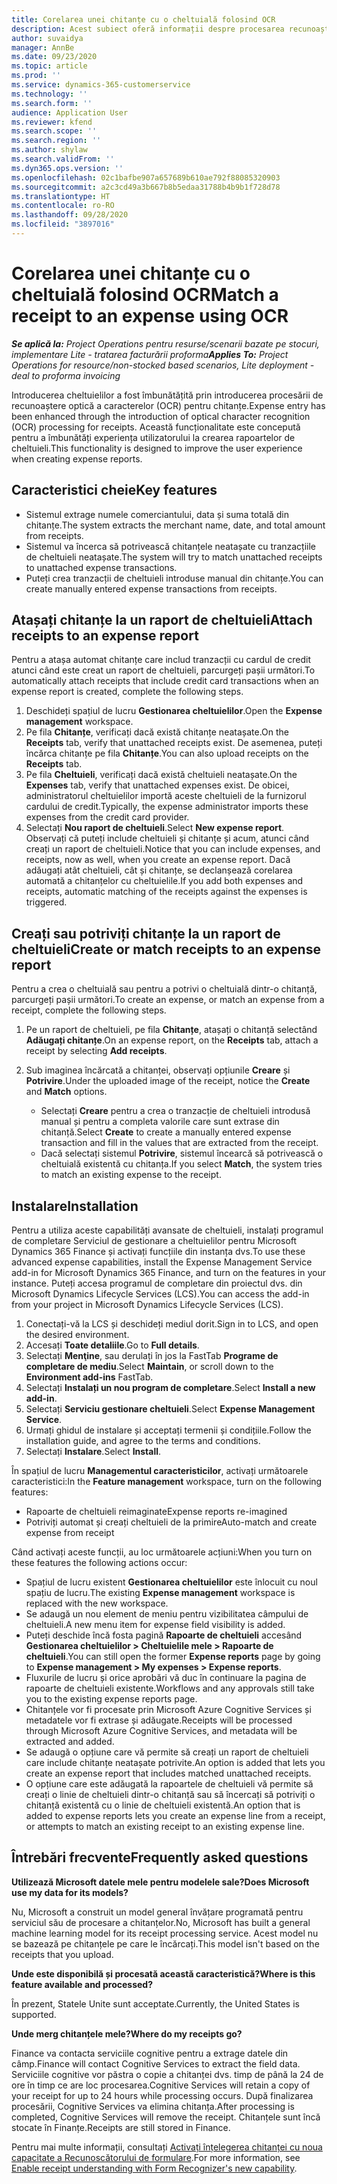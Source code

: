 ```yaml
---
title: Corelarea unei chitanțe cu o cheltuială folosind OCR
description: Acest subiect oferă informații despre procesarea recunoașterii optice a caracterelor (OCR) pentru chitanțe.
author: suvaidya
manager: AnnBe
ms.date: 09/23/2020
ms.topic: article
ms.prod: ''
ms.service: dynamics-365-customerservice
ms.technology: ''
ms.search.form: ''
audience: Application User
ms.reviewer: kfend
ms.search.scope: ''
ms.search.region: ''
ms.author: shylaw
ms.search.validFrom: ''
ms.dyn365.ops.version: ''
ms.openlocfilehash: 02c1bafbe907a657689b610ae792f88085320903
ms.sourcegitcommit: a2c3cd49a3b667b8b5edaa31788b4b9b1f728d78
ms.translationtype: HT
ms.contentlocale: ro-RO
ms.lasthandoff: 09/28/2020
ms.locfileid: "3897016"
---
```

# <a name="match-a-receipt-to-an-expense-using-ocr"></a><span data-ttu-id="4c22c-103">Corelarea unei chitanțe cu o cheltuială folosind OCR</span><span class="sxs-lookup"><span data-stu-id="4c22c-103">Match a receipt to an expense using OCR</span></span>

<span data-ttu-id="4c22c-104">_**Se aplică la:** Project Operations pentru resurse/scenarii bazate pe stocuri, implementare Lite - tratarea facturării proforma_</span><span class="sxs-lookup"><span data-stu-id="4c22c-104">_**Applies To:** Project Operations for resource/non-stocked based scenarios, Lite deployment - deal to proforma invoicing_</span></span>

<span data-ttu-id="4c22c-105">Introducerea cheltuielilor a fost îmbunătățită prin introducerea procesării de recunoaștere optică a caracterelor (OCR) pentru chitanțe.</span><span class="sxs-lookup"><span data-stu-id="4c22c-105">Expense entry has been enhanced through the introduction of optical character recognition (OCR) processing for receipts.</span></span> <span data-ttu-id="4c22c-106">Această funcționalitate este concepută pentru a îmbunătăți experiența utilizatorului la crearea rapoartelor de cheltuieli.</span><span class="sxs-lookup"><span data-stu-id="4c22c-106">This functionality is designed to improve the user experience when creating expense reports.</span></span>

## <a name="key-features"></a><span data-ttu-id="4c22c-107">Caracteristici cheie</span><span class="sxs-lookup"><span data-stu-id="4c22c-107">Key features</span></span>

- <span data-ttu-id="4c22c-108">Sistemul extrage numele comerciantului, data și suma totală din chitanțe.</span><span class="sxs-lookup"><span data-stu-id="4c22c-108">The system extracts the merchant name, date, and total amount from receipts.</span></span>
- <span data-ttu-id="4c22c-109">Sistemul va încerca să potrivească chitanțele neatașate cu tranzacțiile de cheltuieli neatașate.</span><span class="sxs-lookup"><span data-stu-id="4c22c-109">The system will try to match unattached receipts to unattached expense transactions.</span></span>
- <span data-ttu-id="4c22c-110">Puteți crea tranzacții de cheltuieli introduse manual din chitanțe.</span><span class="sxs-lookup"><span data-stu-id="4c22c-110">You can create manually entered expense transactions from receipts.</span></span>

## <a name="attach-receipts-to-an-expense-report"></a><span data-ttu-id="4c22c-111">Atașați chitanțe la un raport de cheltuieli</span><span class="sxs-lookup"><span data-stu-id="4c22c-111">Attach receipts to an expense report</span></span>

<span data-ttu-id="4c22c-112">Pentru a atașa automat chitanțe care includ tranzacții cu cardul de credit atunci când este creat un raport de cheltuieli, parcurgeți pașii următori.</span><span class="sxs-lookup"><span data-stu-id="4c22c-112">To automatically attach receipts that include credit card transactions when an expense report is created, complete the following steps.</span></span>

  1. <span data-ttu-id="4c22c-113">Deschideți spațiul de lucru **Gestionarea cheltuielilor**.</span><span class="sxs-lookup"><span data-stu-id="4c22c-113">Open the **Expense management** workspace.</span></span>
  2. <span data-ttu-id="4c22c-114">Pe fila **Chitanțe**, verificați dacă există chitanțe neatașate.</span><span class="sxs-lookup"><span data-stu-id="4c22c-114">On the **Receipts** tab, verify that unattached receipts exist.</span></span> <span data-ttu-id="4c22c-115">De asemenea, puteți încărca chitanțe pe fila **Chitanțe**.</span><span class="sxs-lookup"><span data-stu-id="4c22c-115">You can also upload receipts on the **Receipts** tab.</span></span>
  3. <span data-ttu-id="4c22c-116">Pe fila **Cheltuieli**, verificați dacă există cheltuieli neatașate.</span><span class="sxs-lookup"><span data-stu-id="4c22c-116">On the **Expenses** tab, verify that unattached expenses exist.</span></span> <span data-ttu-id="4c22c-117">De obicei, administratorul cheltuielilor importă aceste cheltuieli de la furnizorul cardului de credit.</span><span class="sxs-lookup"><span data-stu-id="4c22c-117">Typically, the expense administrator imports these expenses from the credit card provider.</span></span>
  4. <span data-ttu-id="4c22c-118">Selectați **Nou raport de cheltuieli**.</span><span class="sxs-lookup"><span data-stu-id="4c22c-118">Select **New expense report**.</span></span> <span data-ttu-id="4c22c-119">Observați că puteți include cheltuieli și chitanțe și acum, atunci când creați un raport de cheltuieli.</span><span class="sxs-lookup"><span data-stu-id="4c22c-119">Notice that you can include expenses, and receipts, now as well, when you create an expense report.</span></span> <span data-ttu-id="4c22c-120">Dacă adăugați atât cheltuieli, cât și chitanțe, se declanșează corelarea automată a chitanțelor cu cheltuielile.</span><span class="sxs-lookup"><span data-stu-id="4c22c-120">If you add both expenses and receipts, automatic matching of the receipts against the expenses is triggered.</span></span>

## <a name="create-or-match-receipts-to-an-expense-report"></a><span data-ttu-id="4c22c-121">Creați sau potriviți chitanțe la un raport de cheltuieli</span><span class="sxs-lookup"><span data-stu-id="4c22c-121">Create or match receipts to an expense report</span></span>
<span data-ttu-id="4c22c-122">Pentru a crea o cheltuială sau pentru a potrivi o cheltuială dintr-o chitanță, parcurgeți pașii următori.</span><span class="sxs-lookup"><span data-stu-id="4c22c-122">To create an expense, or match an expense from a receipt, complete the following steps.</span></span>

  1. <span data-ttu-id="4c22c-123">Pe un raport de cheltuieli, pe fila **Chitanțe**, atașați o chitanță selectând **Adăugați chitanțe**.</span><span class="sxs-lookup"><span data-stu-id="4c22c-123">On an expense report, on the **Receipts** tab, attach a receipt by selecting **Add receipts**.</span></span>
  2. <span data-ttu-id="4c22c-124">Sub imaginea încărcată a chitanței, observați opțiunile **Creare** și **Potrivire**.</span><span class="sxs-lookup"><span data-stu-id="4c22c-124">Under the uploaded image of the receipt, notice the **Create** and **Match** options.</span></span>

      - <span data-ttu-id="4c22c-125">Selectați **Creare** pentru a crea o tranzacție de cheltuieli introdusă manual și pentru a completa valorile care sunt extrase din chitanță.</span><span class="sxs-lookup"><span data-stu-id="4c22c-125">Select **Create** to create a manually entered expense transaction and fill in the values that are extracted from the receipt.</span></span>
      - <span data-ttu-id="4c22c-126">Dacă selectați sistemul **Potrivire**, sistemul încearcă să potrivească o cheltuială existentă cu chitanța.</span><span class="sxs-lookup"><span data-stu-id="4c22c-126">If you select **Match**, the system tries to match an existing expense to the receipt.</span></span>

## <a name="installation"></a><span data-ttu-id="4c22c-127">Instalare</span><span class="sxs-lookup"><span data-stu-id="4c22c-127">Installation</span></span>

<span data-ttu-id="4c22c-128">Pentru a utiliza aceste capabilități avansate de cheltuieli, instalați programul de completare Serviciul de gestionare a cheltuielilor pentru Microsoft Dynamics 365 Finance și activați funcțiile din instanța dvs.</span><span class="sxs-lookup"><span data-stu-id="4c22c-128">To use these advanced expense capabilities, install the Expense Management Service add-in for Microsoft Dynamics 365 Finance, and turn on the features in your instance.</span></span> <span data-ttu-id="4c22c-129">Puteți accesa programul de completare din proiectul dvs. din Microsoft Dynamics Lifecycle Services (LCS).</span><span class="sxs-lookup"><span data-stu-id="4c22c-129">You can access the add-in from your project in Microsoft Dynamics Lifecycle Services (LCS).</span></span>

1. <span data-ttu-id="4c22c-130">Conectați-vă la LCS și deschideți mediul dorit.</span><span class="sxs-lookup"><span data-stu-id="4c22c-130">Sign in to LCS, and open the desired environment.</span></span>
2. <span data-ttu-id="4c22c-131">Accesați **Toate detaliile**.</span><span class="sxs-lookup"><span data-stu-id="4c22c-131">Go to **Full details**.</span></span>
3. <span data-ttu-id="4c22c-132">Selectați **Menţine**, sau derulați în jos la FastTab **Programe de completare de mediu**.</span><span class="sxs-lookup"><span data-stu-id="4c22c-132">Select **Maintain**, or scroll down to the **Environment add-ins** FastTab.</span></span>
4. <span data-ttu-id="4c22c-133">Selectați **Instalați un nou program de completare**.</span><span class="sxs-lookup"><span data-stu-id="4c22c-133">Select **Install a new add-in**.</span></span>
5. <span data-ttu-id="4c22c-134">Selectați **Serviciu gestionare cheltuieli**.</span><span class="sxs-lookup"><span data-stu-id="4c22c-134">Select **Expense Management Service**.</span></span>
6. <span data-ttu-id="4c22c-135">Urmați ghidul de instalare și acceptați termenii și condițiile.</span><span class="sxs-lookup"><span data-stu-id="4c22c-135">Follow the installation guide, and agree to the terms and conditions.</span></span>
7. <span data-ttu-id="4c22c-136">Selectați **Instalare**.</span><span class="sxs-lookup"><span data-stu-id="4c22c-136">Select **Install**.</span></span>

<span data-ttu-id="4c22c-137">În spațiul de lucru **Managementul caracteristicilor**, activați următoarele caracteristici:</span><span class="sxs-lookup"><span data-stu-id="4c22c-137">In the **Feature management** workspace, turn on the following features:</span></span>

- <span data-ttu-id="4c22c-138">Rapoarte de cheltuieli reimaginate</span><span class="sxs-lookup"><span data-stu-id="4c22c-138">Expense reports re-imagined</span></span>
- <span data-ttu-id="4c22c-139">Potriviți automat și creați cheltuieli de la primire</span><span class="sxs-lookup"><span data-stu-id="4c22c-139">Auto-match and create expense from receipt</span></span>

<span data-ttu-id="4c22c-140">Când activați aceste funcții, au loc următoarele acțiuni:</span><span class="sxs-lookup"><span data-stu-id="4c22c-140">When you turn on these features the following actions occur:</span></span>

- <span data-ttu-id="4c22c-141">Spațiul de lucru existent **Gestionarea cheltuielilor** este înlocuit cu noul spațiu de lucru.</span><span class="sxs-lookup"><span data-stu-id="4c22c-141">The existing **Expense management** workspace is replaced with the new workspace.</span></span>
- <span data-ttu-id="4c22c-142">Se adaugă un nou element de meniu pentru vizibilitatea câmpului de cheltuieli.</span><span class="sxs-lookup"><span data-stu-id="4c22c-142">A new menu item for expense field visibility is added.</span></span>
- <span data-ttu-id="4c22c-143">Puteți deschide încă fosta pagină **Rapoarte de cheltuieli** accesând **Gestionarea cheltuielilor > Cheltuielile mele > Rapoarte de cheltuieli**.</span><span class="sxs-lookup"><span data-stu-id="4c22c-143">You can still open the former **Expense reports** page by going to **Expense management > My expenses > Expense reports**.</span></span>
- <span data-ttu-id="4c22c-144">Fluxurile de lucru și orice aprobări vă duc în continuare la pagina de rapoarte de cheltuieli existente.</span><span class="sxs-lookup"><span data-stu-id="4c22c-144">Workflows and any approvals still take you to the existing expense reports page.</span></span>
- <span data-ttu-id="4c22c-145">Chitanțele vor fi procesate prin Microsoft Azure Cognitive Services și metadatele vor fi extrase și adăugate.</span><span class="sxs-lookup"><span data-stu-id="4c22c-145">Receipts will be processed through Microsoft Azure Cognitive Services, and metadata will be extracted and added.</span></span>
- <span data-ttu-id="4c22c-146">Se adaugă o opțiune care vă permite să creați un raport de cheltuieli care include chitanțe neatașate potrivite.</span><span class="sxs-lookup"><span data-stu-id="4c22c-146">An option is added that lets you create an expense report that includes matched unattached receipts.</span></span>
- <span data-ttu-id="4c22c-147">O opțiune care este adăugată la rapoartele de cheltuieli vă permite să creați o linie de cheltuieli dintr-o chitanță sau să încercați să potriviți o chitanță existentă cu o linie de cheltuieli existentă.</span><span class="sxs-lookup"><span data-stu-id="4c22c-147">An option that is added to expense reports lets you create an expense line from a receipt, or attempts to match an existing receipt to an existing expense line.</span></span>

## <a name="frequently-asked-questions"></a><span data-ttu-id="4c22c-148">Întrebări frecvente</span><span class="sxs-lookup"><span data-stu-id="4c22c-148">Frequently asked questions</span></span>

<span data-ttu-id="4c22c-149">**Utilizează Microsoft datele mele pentru modelele sale?**</span><span class="sxs-lookup"><span data-stu-id="4c22c-149">**Does Microsoft use my data for its models?**</span></span>

<span data-ttu-id="4c22c-150">Nu, Microsoft a construit un model general învățare programată pentru serviciul său de procesare a chitanțelor.</span><span class="sxs-lookup"><span data-stu-id="4c22c-150">No, Microsoft has built a general machine learning model for its receipt processing service.</span></span> <span data-ttu-id="4c22c-151">Acest model nu se bazează pe chitanțele pe care le încărcați.</span><span class="sxs-lookup"><span data-stu-id="4c22c-151">This model isn't based on the receipts that you upload.</span></span>

<span data-ttu-id="4c22c-152">**Unde este disponibilă și procesată această caracteristică?**</span><span class="sxs-lookup"><span data-stu-id="4c22c-152">**Where is this feature available and processed?**</span></span>

<span data-ttu-id="4c22c-153">În prezent, Statele Unite sunt acceptate.</span><span class="sxs-lookup"><span data-stu-id="4c22c-153">Currently, the United States is supported.</span></span>

<span data-ttu-id="4c22c-154">**Unde merg chitanțele mele?**</span><span class="sxs-lookup"><span data-stu-id="4c22c-154">**Where do my receipts go?**</span></span>

<span data-ttu-id="4c22c-155">Finance va contacta serviciile cognitive pentru a extrage datele din câmp.</span><span class="sxs-lookup"><span data-stu-id="4c22c-155">Finance will contact Cognitive Services to extract the field data.</span></span> <span data-ttu-id="4c22c-156">Serviciile cognitive vor păstra o copie a chitanței dvs. timp de până la 24 de ore în timp ce are loc procesarea.</span><span class="sxs-lookup"><span data-stu-id="4c22c-156">Cognitive Services will retain a copy of your receipt for up to 24 hours while processing occurs.</span></span> <span data-ttu-id="4c22c-157">După finalizarea procesării, Cognitive Services va elimina chitanța.</span><span class="sxs-lookup"><span data-stu-id="4c22c-157">After processing is completed, Cognitive Services will remove the receipt.</span></span> <span data-ttu-id="4c22c-158">Chitanțele sunt încă stocate în Finanțe.</span><span class="sxs-lookup"><span data-stu-id="4c22c-158">Receipts are still stored in Finance.</span></span>

<span data-ttu-id="4c22c-159">Pentru mai multe informații, consultați [Activați înțelegerea chitanței cu noua capacitate a Recunoscătorului de formulare](https://azure.microsoft.com/blog/enable-receipt-understanding-with-form-recognizer-s-new-capability/).</span><span class="sxs-lookup"><span data-stu-id="4c22c-159">For more information, see [Enable receipt understanding with Form Recognizer's new capability](https://azure.microsoft.com/blog/enable-receipt-understanding-with-form-recognizer-s-new-capability/).</span></span>

